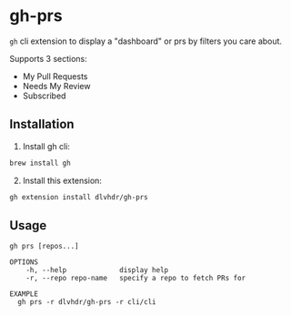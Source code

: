 # gh-prs

`gh` cli extension to display a "dashboard" or prs by filters you care about.

Supports 3 sections:
* My Pull Requests
* Needs My Review
* Subscribed

## Installation

1. Install gh cli:

```sh
brew install gh
```

2. Install this extension:

```sh
gh extension install dlvhdr/gh-prs
```

## Usage

```
gh prs [repos...]

OPTIONS
    -h, --help             display help
    -r, --repo repo-name   specify a repo to fetch PRs for

EXAMPLE
  gh prs -r dlvhdr/gh-prs -r cli/cli
```
